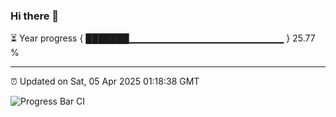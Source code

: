 ### Hi there 👋

⏳ Year progress { ███████▁▁▁▁▁▁▁▁▁▁▁▁▁▁▁▁▁▁▁▁▁▁▁ } 25.77 %

---

⏰ Updated on Sat, 05 Apr 2025 01:18:38 GMT

![Progress Bar CI](https://github.com/JuvenileQ/Progress-Bar-CI/workflows/main/badge.svg)

